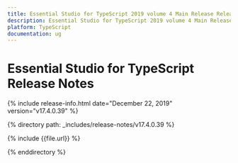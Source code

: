 ```yaml
---
title: Essential Studio for TypeScript 2019 volume 4 Main Release Release Notes  
description: Essential Studio for TypeScript 2019 volume 4 Main Release Release Notes  
platform: TypeScript
documentation: ug
---
```


# Essential Studio for TypeScript  Release Notes  

{% include release-info.html date="December 22, 2019"  version="v17.4.0.39" %} 


{% directory path: _includes/release-notes/v17.4.0.39 %}

{% include {{file.url}} %}

{% enddirectory %}